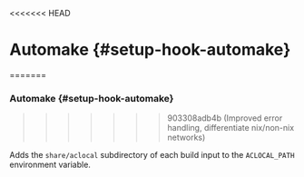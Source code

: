<<<<<<< HEAD
# Automake {#setup-hook-automake}
=======

### Automake {#setup-hook-automake}
>>>>>>> 903308adb4b (Improved error handling, differentiate nix/non-nix networks)

Adds the `share/aclocal` subdirectory of each build input to the `ACLOCAL_PATH` environment variable.
